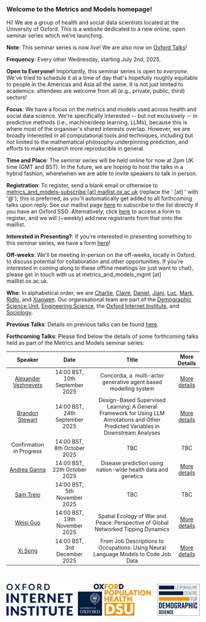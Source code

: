 ### Welcome to the **Metrics and Models** homepage!

Hi! We are a group of health and social data scientists located at the University of Oxford. This is a website dedicated to a new online, open seminar series which we're launching.

**Note**: This seminar series is now *live*! We are also now on [Oxford Talks](https://talks.ox.ac.uk/talks/series/id/d8857aca-129d-4d6d-acbc-d410d6e115bd)!

**Frequency**: Every other Wednesday, starting July 2nd, 2025.

**Open to Everyone!** Importantly, this seminar series is open to *everyone*. We've tried to schedule it at a time of day that's hopefully roughly equitable to people in the Americas and Asia all the same. It is not just limited to academics: attendees are welcome from all (e.g., private, public, third) sectors!

**Focus**: We have a focus on the metrics and models used across health and social data science. We're specifically interested -- but not exclusively -- in predictive methods (i.e., machine/deep learning, LLMs), because this is where most of the organiser's shared interests overlap. However, we are broadly interested in all computational tools and techniques, including but not limited to the mathematical philosophy underpinning prediction, and efforts to make research more reproducible in general.

**Time and Place**: The seminar series will be held online for now at 2pm UK time (GMT and BST). In the future, we are hoping to host the talks in a hybrid fashion, where\when we are able to invite speakers to talk in person.

**Registration**: To register, send a blank email or otherwise to [metrics_and_models-subscribe [at] maillist.ox.ac.uk](mailto:sympa@maillist.ox.ac.uk?subject=subscribe%20metrics_and_models) (replace the ' [at] ' with '@'); this is preferred, as you'll automatically get added to all forthcoming talks upon reply. See our maillist page [here](https://web.maillist.ox.ac.uk/ox/info/metrics_and_models) to subscribe to the list directly if you have an Oxford SSO. Alternatively, click [here](https://forms.office.com/e/M3j2M2hBFt) to access a form to register, and we will (~weekly) add new registrants from that onto the maillist.

**Interested in Presenting?**: If you're interested in presenting something to this seminar series, we have a form [here](https://forms.office.com/e/KsFZYcMz5C)!

**Off-weeks**: We'll be meeting in-person on the off-weeks, locally in Oxford, to discuss potential for collaboration and other opportunities. If you're interested in coming along to these offline meetings (or just want to chat), please get in touch with us at metrics_and_models_mgmt [at] maillist.ox.ac.uk.

**Who**: In alphabetical order, we are [Charlie](http://crahal.com/), [Claire](https://duiyidai.github.io/), [Daniel](https://github.com/dhvalden), [Jiani](http://vallerrr.github.io/), [Luc](https://rocher.lc/), [Mark](https://markverhagen.me/), [Ridhi](https://www.sociology.ox.ac.uk/people/ridhi-kashyap), and [Xiaowen](https://web.media.mit.edu/~xdong). Our organisational team are part of the [Demographic Science Unit](https://www.demography.ox.ac.uk/), [Engineering Science](https://eng.ox.ac.uk/), the [Oxford Internet Institute](https://www.oii.ox.ac.uk/), and [Sociology](https://www.sociology.ox.ac.uk/).

**Previous Talks**: Details on previous talks can be found <a href="/details/previous_talks.html">here</a>.

**Forthcoming Talks**: Please find below the details of some forthcoming talks held as part of the Metrics and Models seminar series:

<div style="text-align: center;">

<table style="margin-left: auto; margin-right: auto;">
  <thead>
    <tr>
      <th>Speaker</th>
      <th>Date</th>
      <th>Title</th>
      <th>More Details</th>
    </tr>
  </thead>
  <tbody>
    <tr>
      <td><a href="https://www.vezhnick.com/" target="_blank" rel="noopener noreferrer">Alexander Vezhnevets</a></td>
      <td>14:00 BST, 10th September 2025</td>
      <td>Concordia, a  multi-actor generative agent based modelling system</td>
      <td><a href="/details/vezhnick.html">More details</a></td>
    </tr>
    <tr>
      <td><a href="https://sociology.princeton.edu/people/brandon-stewart" target="_blank" rel="noopener noreferrer">Brandon Stewart</a></td>
      <td>14:00 BST, 24th September 2025</td>
      <td>Design-Based Supervised Learning: A General Framework for Using LLM Annotations and Other Predicted Variables in Downstream Analyses</td>
      <td><a href="/details/brandon-stewart.html">More details</a></td>
    </tr>
    <tr>
      <td>Confirmation in Progress</td>
      <td>14:00 BST, 8th October 2025</td>
      <td>TBC</td>
      <td>TBC</td>
    </tr>
    <tr>
      <td><a href="https://researchers.mgh.harvard.edu/profile/13438682/Andrea-Ganna" target="_blank" rel="noopener noreferrer">Andrea Ganna</a></td>
      <td>14:00 BST, 22th October 2025</td>
      <td>Disease prediction using nation-wide health data and genetics</td>
      <td><a href="/details/andrea-ganna.html">More details</a></td>
    </tr>
    <tr>
      <td><a href="https://www.samtrejo.com/" target="_blank" rel="noopener noreferrer">Sam Trejo</a></td>
      <td>14:00 BST, 5th November 2025</td>
      <td>TBC</td>
      <td>TBC</td>
    </tr>
    <tr>
      <td><a href="https://www.weisiguo.com/cv" target="_blank" rel="noopener noreferrer">Weisi Guo</a></td>
      <td>14:00 BST, 19th November 2025</td>
      <td>Spatial Ecology of War and Peace: Perspective of Global Networked Tipping Dynamics</td>
      <td><a href="/details/weisiguo-guo.html">More details</a></td>
    </tr>
    <tr>
      <td><a href="https://xisong.me/" target="_blank" rel="noopener noreferrer">Xi Song</a></td>
      <td>14:00 BST, 3rd December 2025</td>
      <td>From Job Descriptions to Occupations: Using Neural Language Models to Code Job Data</td>
      <td><a href="/details/xisong.html">More details</a></td>
    </tr>
  </tbody>
</table>
</div>

<br>
<br>


<div style="display: flex; justify-content: center;">
    <img src="assets/logo.png" alt="LCDS" style="width: 650px; height: auto;">
</div>
